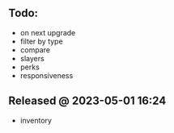 ## Todo:

- on next upgrade
- filter by type
- compare
- slayers
- perks
- responsiveness

## Released @ 2023-05-01 16:24

- inventory
